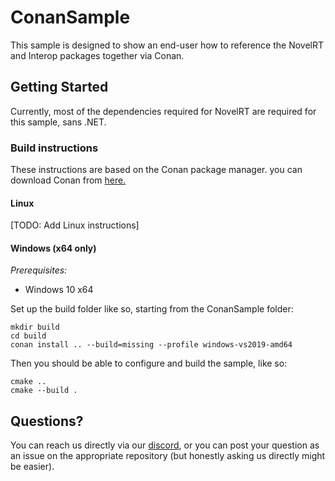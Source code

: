 ConanSample
=======

This sample is designed to show an end-user how to reference the NovelRT and Interop packages together via Conan.

## Getting Started

Currently, most of the dependencies required for NovelRT are required for this sample, sans .NET.

### Build instructions

These instructions are based on the Conan package manager. you can download Conan from [here.](https://conan.io/)

#### Linux

[TODO: Add Linux instructions]

#### Windows (x64 only)
_Prerequisites:_
- Windows 10 x64

Set up the build folder like so, starting from the ConanSample folder:
```
mkdir build
cd build
conan install .. --build=missing --profile windows-vs2019-amd64
```

Then you should be able to configure and build the sample, like so:
```
cmake ..
cmake --build .
```

## Questions?
You can reach us directly via our [discord](https://discord.novelrt.dev/), or you can post your question as an issue on the appropriate repository (but honestly asking us directly might be easier).
